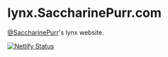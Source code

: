 # lynx.SaccharinePurr.com
[@SaccharinePurr](https://www.saccharinepurr.com/)'s lynx website.

[![Netlify Status](https://api.netlify.com/api/v1/badges/648cd01a-3c1c-4be4-9e4f-ebbbc5cb1802/deploy-status)](https://app.netlify.com/sites/saccharinepurr-com/deploys)
